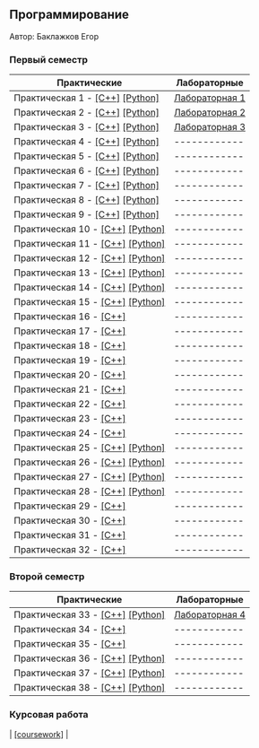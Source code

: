 ﻿## Программирование

Автор: Баклажков Егор

### Первый семестр

| Практические | Лабораторные |
| ------------ | ------------ |
| Практическая 1 - [[C++]](./Practice/01/c++/) [[Python]](./Practice/01/python/) | [Лабораторная 1](./Lab/lab1/) |
| Практическая 2 - [[C++]](./Practice/02/c++/) [[Python]](./Practice/02/python/) | [Лабораторная 2](./Lab/lab2/) |
| Практическая 3 - [[C++]](./Practice/03/c++/) [[Python]](./Practice/03/python/) | [Лабораторная 3](./Lab/lab3/) |
| Практическая 4 - [[C++]](./Practice/04/c++/) [[Python]](./Practice/04/python/) | ------------ |
| Практическая 5 - [[C++]](./Practice/05/c++/) [[Python]](./Practice/05/python/) | ------------ |
| Практическая 6 - [[C++]](./Practice/06/c++/) [[Python]](./Practice/06/python/) | ------------ |
| Практическая 7 - [[C++]](./Practice/07/c++/) [[Python]](./Practice/07/python/) | ------------ |
| Практическая 8 - [[C++]](./Practice/08/c++/) [[Python]](./Practice/08/python/) | ------------ |
| Практическая 9 - [[C++]](./Practice/09/c++/) [[Python]](./Practice/09/python/) | ------------ |
| Практическая 10 - [[C++]](./Practice/10/c++/) [[Python]](./Practice/10/python/) | ------------ |
| Практическая 11 - [[C++]](./Practice/11/c++/) [[Python]](./Practice/11/python/) | ------------ |
| Практическая 12 - [[C++]](./Practice/12/c++/) [[Python]](./Practice/12/python/) | ------------ |
| Практическая 13 - [[C++]](./Practice/13/c++/) [[Python]](./Practice/13/python/) | ------------ |
| Практическая 14 - [[C++]](./Practice/14/c++/) [[Python]](./Practice/14/python/) | ------------ |
| Практическая 15 - [[C++]](./Practice/15/c++/) [[Python]](./Practice/15/python/) | ------------ |
| Практическая 16 - [[C++]](./Practice/16/c++/) | ------------ |
| Практическая 17 - [[C++]](./Practice/17/c++/) | ------------ |
| Практическая 18 - [[C++]](./Practice/18/c++/) | ------------ |
| Практическая 19 - [[C++]](./Practice/19/c++/) | ------------ |
| Практическая 20 - [[C++]](./Practice/20/c++/) | ------------ |
| Практическая 21 - [[C++]](./Practice/21/c++/) | ------------ |
| Практическая 22 - [[C++]](./Practice/22/c++/) | ------------ |
| Практическая 23 - [[C++]](./Practice/23/c++/) | ------------ |
| Практическая 24 - [[C++]](./Practice/24/c++/) | ------------ |
| Практическая 25 - [[C++]](./Practice/25/c++/) [[Python]](./Practice/25/python/) | ------------ |
| Практическая 26 - [[C++]](./Practice/26/c++/) [[Python]](./Practice/26/python/) | ------------ |
| Практическая 27 - [[C++]](./Practice/27/c++/) [[Python]](./Practice/27/python/) | ------------ |
| Практическая 28 - [[C++]](./Practice/28/c++/) [[Python]](./Practice/28/python/) | ------------ |
| Практическая 29 - [[C++]](./Practice/29/c++/) | ------------ |
| Практическая 30 - [[C++]](./Practice/30/c++/) | ------------ |
| Практическая 31 - [[C++]](./Practice/31/c++/) | ------------ |
| Практическая 32 - [[C++]](./Practice/32/c++/) | ------------ |

### Второй семестр
| Практические | Лабораторные |
| ------------ | ------------ |
| Практическая 33 - [[C++]](./Practice/33/c++/) [[Python]](./Practice/33/python/) | [Лабораторная 4](./Lab/lab4/) |
| Практическая 34 - [[C++]](./Practice/34/c++/) | ------------ |
| Практическая 35 - [[C++]](./Practice/35/c++/) | ------------ |
| Практическая 36 - [[C++]](./Practice/36/c++/) [[Python]](./Practice/36/python/)| ------------ |
| Практическая 37 - [[C++]](./Practice/37/c++/) [[Python]](./Practice/37/python/)| ------------ |
| Практическая 38 - [[C++]](./Practice/38/c++/) [[Python]](./Practice/38/python/)| ------------ |

### Курсовая работа
| [[coursework]](./coursework) |
